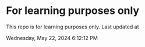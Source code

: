# For learning purposes only
This repo is for learning purposes only.
Last updated at

Wednesday, May 22, 2024 6:12:12 PM

